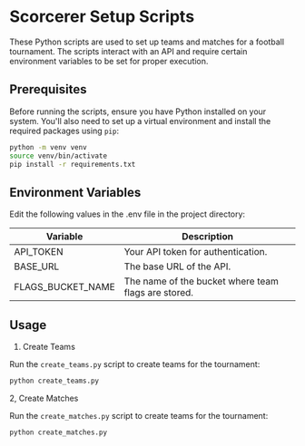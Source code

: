 # Scorcerer Setup Scripts

These Python scripts are used to set up teams and matches for a football tournament. The scripts interact with an API and require certain environment variables to be set for proper execution.

## Prerequisites

Before running the scripts, ensure you have Python installed on your system. You'll also need to set up a virtual environment and install the required packages using `pip`:

```bash
python -m venv venv
source venv/bin/activate
pip install -r requirements.txt
```

## Environment Variables
Edit the following values in the .env file in the project directory:

| Variable | Description |
| -------- | ------- |
| API_TOKEN | Your API token for authentication. |
| BASE_URL | The base URL of the API. |
| FLAGS_BUCKET_NAME | The name of the bucket where team flags are stored. |

## Usage
1. Create Teams

Run the `create_teams.py` script to create teams for the tournament:
```bash
python create_teams.py
```

2, Create Matches

Run the `create_matches.py` script to create teams for the tournament:
```bash
python create_matches.py
```
